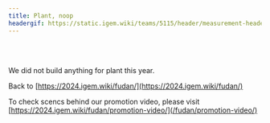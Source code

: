 ```yaml
---
title: Plant, noop
headergif: https://static.igem.wiki/teams/5115/header/measurement-header.gif
---
```


<br><br>

We did not build anything for plant this year.

Back to [https://2024.igem.wiki/fudan/](https://2024.igem.wiki/fudan/)

To check scencs behind our promotion video, please visit [https://2024.igem.wiki/fudan/promotion-video/](/fudan/promotion-video/)